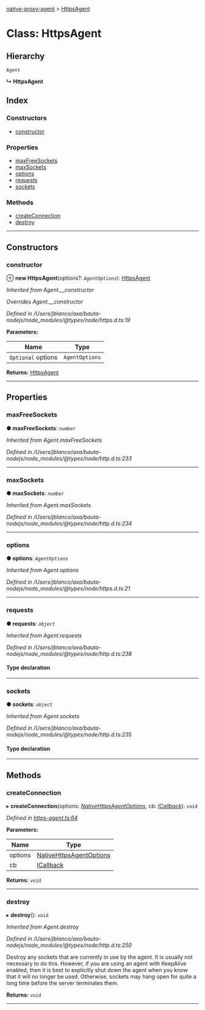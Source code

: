 [native-proxy-agent](../README.md) > [HttpsAgent](../classes/httpsagent.md)

# Class: HttpsAgent

## Hierarchy

 `Agent`

**↳ HttpsAgent**

## Index

### Constructors

* [constructor](httpsagent.md#constructor)

### Properties

* [maxFreeSockets](httpsagent.md#maxfreesockets)
* [maxSockets](httpsagent.md#maxsockets)
* [options](httpsagent.md#options)
* [requests](httpsagent.md#requests)
* [sockets](httpsagent.md#sockets)

### Methods

* [createConnection](httpsagent.md#createconnection)
* [destroy](httpsagent.md#destroy)

---

## Constructors

<a id="constructor"></a>

###  constructor

⊕ **new HttpsAgent**(options?: *`AgentOptions`*): [HttpsAgent](httpsagent.md)

*Inherited from Agent.__constructor*

*Overrides Agent.__constructor*

*Defined in /Users/jblanco/axa/bauta-nodejs/node_modules/@types/node/https.d.ts:19*

**Parameters:**

| Name | Type |
| ------ | ------ |
| `Optional` options | `AgentOptions` |

**Returns:** [HttpsAgent](httpsagent.md)

___

## Properties

<a id="maxfreesockets"></a>

###  maxFreeSockets

**● maxFreeSockets**: *`number`*

*Inherited from Agent.maxFreeSockets*

*Defined in /Users/jblanco/axa/bauta-nodejs/node_modules/@types/node/http.d.ts:233*

___
<a id="maxsockets"></a>

###  maxSockets

**● maxSockets**: *`number`*

*Inherited from Agent.maxSockets*

*Defined in /Users/jblanco/axa/bauta-nodejs/node_modules/@types/node/http.d.ts:234*

___
<a id="options"></a>

###  options

**● options**: *`AgentOptions`*

*Inherited from Agent.options*

*Defined in /Users/jblanco/axa/bauta-nodejs/node_modules/@types/node/https.d.ts:21*

___
<a id="requests"></a>

###  requests

**● requests**: *`object`*

*Inherited from Agent.requests*

*Defined in /Users/jblanco/axa/bauta-nodejs/node_modules/@types/node/http.d.ts:238*

#### Type declaration

[key: `string`]: `IncomingMessage`[]

___
<a id="sockets"></a>

###  sockets

**● sockets**: *`object`*

*Inherited from Agent.sockets*

*Defined in /Users/jblanco/axa/bauta-nodejs/node_modules/@types/node/http.d.ts:235*

#### Type declaration

[key: `string`]: `Socket`[]

___

## Methods

<a id="createconnection"></a>

###  createConnection

▸ **createConnection**(options: *[NativeHttpsAgentOptions](../interfaces/nativehttpsagentoptions.md)*, cb: *[ICallback](../interfaces/icallback.md)*): `void`

*Defined in [https-agent.ts:64](https://github.axa.com/Digital/bauta-nodejs/blob/9b864df/packages/native-proxy-agent/src/https-agent.ts#L64)*

**Parameters:**

| Name | Type |
| ------ | ------ |
| options | [NativeHttpsAgentOptions](../interfaces/nativehttpsagentoptions.md) |
| cb | [ICallback](../interfaces/icallback.md) |

**Returns:** `void`

___
<a id="destroy"></a>

###  destroy

▸ **destroy**(): `void`

*Inherited from Agent.destroy*

*Defined in /Users/jblanco/axa/bauta-nodejs/node_modules/@types/node/http.d.ts:250*

Destroy any sockets that are currently in use by the agent. It is usually not necessary to do this. However, if you are using an agent with KeepAlive enabled, then it is best to explicitly shut down the agent when you know that it will no longer be used. Otherwise, sockets may hang open for quite a long time before the server terminates them.

**Returns:** `void`

___


